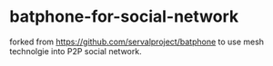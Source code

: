 batphone-for-social-network
===========================

forked from https://github.com/servalproject/batphone to use mesh technolgie into P2P social network.
